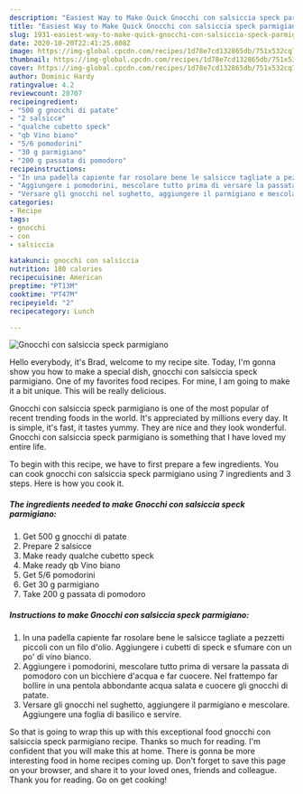 ```yaml
---
description: "Easiest Way to Make Quick Gnocchi con salsiccia speck parmigiano"
title: "Easiest Way to Make Quick Gnocchi con salsiccia speck parmigiano"
slug: 1931-easiest-way-to-make-quick-gnocchi-con-salsiccia-speck-parmigiano
date: 2020-10-20T22:41:25.808Z
image: https://img-global.cpcdn.com/recipes/1d78e7cd132865db/751x532cq70/gnocchi-con-salsiccia-speck-parmigiano-recipe-main-photo.jpg
thumbnail: https://img-global.cpcdn.com/recipes/1d78e7cd132865db/751x532cq70/gnocchi-con-salsiccia-speck-parmigiano-recipe-main-photo.jpg
cover: https://img-global.cpcdn.com/recipes/1d78e7cd132865db/751x532cq70/gnocchi-con-salsiccia-speck-parmigiano-recipe-main-photo.jpg
author: Dominic Hardy
ratingvalue: 4.2
reviewcount: 20707
recipeingredient:
- "500 g gnocchi di patate"
- "2 salsicce"
- "qualche cubetto speck"
- "qb Vino biano"
- "5/6 pomodorini"
- "30 g parmigiano"
- "200 g passata di pomodoro"
recipeinstructions:
- "In una padella capiente far rosolare bene le salsicce tagliate a pezzetti piccoli con un filo d&#39;olio. Aggiungere i cubetti di speck e sfumare con un po&#39; di vino bianco."
- "Aggiungere i pomodorini, mescolare tutto prima di versare la passata di pomodoro con un bicchiere d&#39;acqua e far cuocere. Nel frattempo far bollire in una pentola abbondante acqua salata e cuocere gli gnocchi di patate."
- "Versare gli gnocchi nel sughetto, aggiungere il parmigiano e mescolare. Aggiungere una foglia di basilico e servire."
categories:
- Recipe
tags:
- gnocchi
- con
- salsiccia

katakunci: gnocchi con salsiccia 
nutrition: 180 calories
recipecuisine: American
preptime: "PT13M"
cooktime: "PT47M"
recipeyield: "2"
recipecategory: Lunch

---
```



![Gnocchi con salsiccia speck parmigiano](https://img-global.cpcdn.com/recipes/1d78e7cd132865db/751x532cq70/gnocchi-con-salsiccia-speck-parmigiano-recipe-main-photo.jpg)

Hello everybody, it's Brad, welcome to my recipe site. Today, I'm gonna show you how to make a special dish, gnocchi con salsiccia speck parmigiano. One of my favorites food recipes. For mine, I am going to make it a bit unique. This will be really delicious.

Gnocchi con salsiccia speck parmigiano is one of the most popular of recent trending foods in the world. It's appreciated by millions every day. It is simple, it's fast, it tastes yummy. They are nice and they look wonderful. Gnocchi con salsiccia speck parmigiano is something that I have loved my entire life.




To begin with this recipe, we have to first prepare a few ingredients. You can cook gnocchi con salsiccia speck parmigiano using 7 ingredients and 3 steps. Here is how you cook it.

<!--inarticleads1-->

##### The ingredients needed to make Gnocchi con salsiccia speck parmigiano:

1. Get 500 g gnocchi di patate
1. Prepare 2 salsicce
1. Make ready qualche cubetto speck
1. Make ready qb Vino biano
1. Get 5/6 pomodorini
1. Get 30 g parmigiano
1. Take 200 g passata di pomodoro




<!--inarticleads2-->

##### Instructions to make Gnocchi con salsiccia speck parmigiano:

1. In una padella capiente far rosolare bene le salsicce tagliate a pezzetti piccoli con un filo d&#39;olio. Aggiungere i cubetti di speck e sfumare con un po&#39; di vino bianco.
1. Aggiungere i pomodorini, mescolare tutto prima di versare la passata di pomodoro con un bicchiere d&#39;acqua e far cuocere. Nel frattempo far bollire in una pentola abbondante acqua salata e cuocere gli gnocchi di patate.
1. Versare gli gnocchi nel sughetto, aggiungere il parmigiano e mescolare. Aggiungere una foglia di basilico e servire.




So that is going to wrap this up with this exceptional food gnocchi con salsiccia speck parmigiano recipe. Thanks so much for reading. I'm confident that you will make this at home. There is gonna be more interesting food in home recipes coming up. Don't forget to save this page on your browser, and share it to your loved ones, friends and colleague. Thank you for reading. Go on get cooking!
